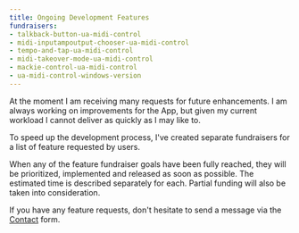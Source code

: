 ```yaml
---
title: Ongoing Development Features
fundraisers:
- talkback-button-ua-midi-control
- midi-inputampoutput-chooser-ua-midi-control
- tempo-and-tap-ua-midi-control
- midi-takeover-mode-ua-midi-control
- mackie-control-ua-midi-control
- ua-midi-control-windows-version
---
```


At the moment I am receiving many requests for future enhancements. I am always working on improvements for the App, but given my current workload I cannot deliver as quickly as I may like to.

To speed up the development process, I've created separate fundraisers for a list of feature requested by users.

When any of the feature fundraiser goals have been fully reached, they will be prioritized, implemented and released as soon as possible. The estimated time is described separately for each. 
Partial funding will also be taken into consideration.

If you have any feature requests, don't hesitate to send a message via the [Contact](https://www.raduvarga.com/contact) form.